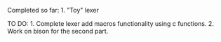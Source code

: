 Completed so far:
    1. "Toy" lexer

TO DO:
    1. Complete lexer add macros functionality using c functions.
    2. Work on bison for the second part.
